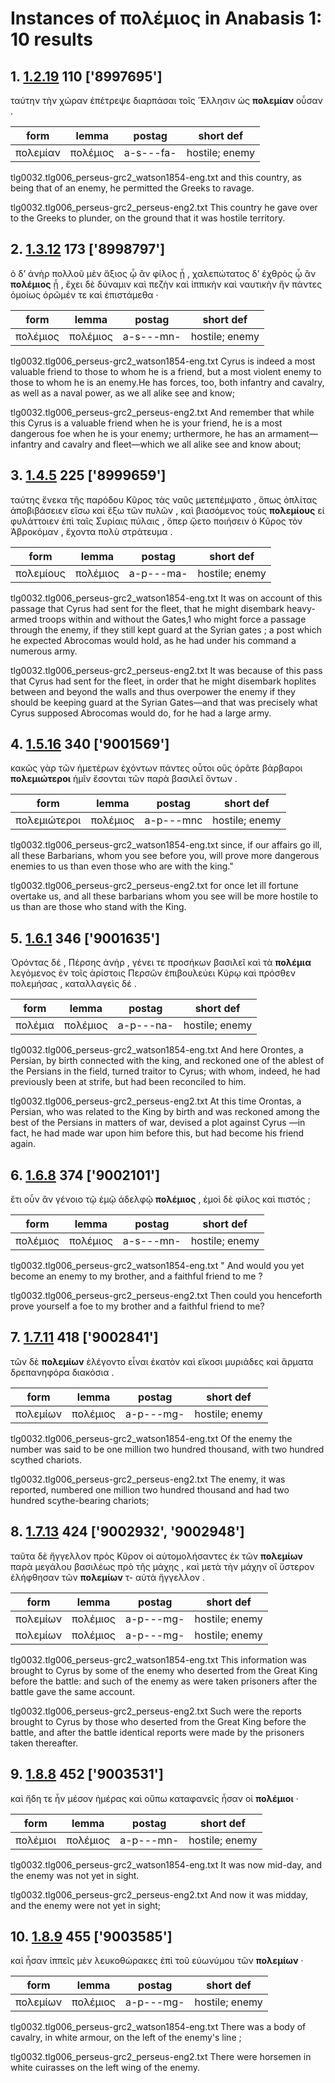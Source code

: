 # Instances of πολέμιος in Anabasis 1: 10 results
## 1. [1.2.19](https://beyond-translation.perseus.org/reader/urn:cts:greekLit:tlg0032.tlg006.perseus-grc2:1.2.19?mode=syntax-trees) 110 ['8997695']
ταύτην τὴν χώραν ἐπέτρεψε διαρπάσαι τοῖς Ἕλλησιν ὡς **πολεμίαν** οὖσαν . 

| form | lemma | postag | short def |
| --- | --- | --- | --- |
| πολεμίαν | πολέμιος | a-s---fa- | hostile; enemy |

tlg0032.tlg006_perseus-grc2_watson1854-eng.txt and this country, as being that of an enemy, he permitted the Greeks to ravage. 

tlg0032.tlg006_perseus-grc2_perseus-eng2.txt This country he gave over to the Greeks to plunder, on the ground that it was hostile territory. 

## 2. [1.3.12](https://beyond-translation.perseus.org/reader/urn:cts:greekLit:tlg0032.tlg006.perseus-grc2:1.3.12?mode=syntax-trees) 173 ['8998797']
ὁ δ’ ἀνὴρ πολλοῦ μὲν ἄξιος ᾧ ἂν φίλος ᾖ , χαλεπώτατος δ’ ἐχθρὸς ᾧ ἂν **πολέμιος** ᾖ , ἔχει δὲ δύναμιν καὶ πεζὴν καὶ ἱππικὴν καὶ ναυτικὴν ἣν πάντες ὁμοίως ὁρῶμέν τε καὶ ἐπιστάμεθα · 

| form | lemma | postag | short def |
| --- | --- | --- | --- |
| πολέμιος | πολέμιος | a-s---mn- | hostile; enemy |

tlg0032.tlg006_perseus-grc2_watson1854-eng.txt Cyrus is indeed a most valuable friend to those to whom he is a friend, but a most violent enemy to those to whom he is an enemy.He has forces, too, both infantry and cavalry, as well as a naval power, as we all alike see and know; 

tlg0032.tlg006_perseus-grc2_perseus-eng2.txt And remember that while this  Cyrus  is a valuable friend when he is your friend, he is a most dangerous foe when he is your enemy; urthermore, he has an armament—infantry and cavalry and fleet—which we all alike see and know about; 

## 3. [1.4.5](https://beyond-translation.perseus.org/reader/urn:cts:greekLit:tlg0032.tlg006.perseus-grc2:1.4.5?mode=syntax-trees) 225 ['8999659']
ταύτης ἕνεκα τῆς παρόδου Κῦρος τὰς ναῦς μετεπέμψατο , ὅπως ὁπλίτας ἀποβιβάσειεν εἴσω καὶ ἔξω τῶν πυλῶν , καὶ βιασόμενος τοὺς **πολεμίους** εἰ φυλάττοιεν ἐπὶ ταῖς Συρίαις πύλαις , ὅπερ ᾤετο ποιήσειν ὁ Κῦρος τὸν Ἀβροκόμαν , ἔχοντα πολὺ στράτευμα . 

| form | lemma | postag | short def |
| --- | --- | --- | --- |
| πολεμίους | πολέμιος | a-p---ma- | hostile; enemy |

tlg0032.tlg006_perseus-grc2_watson1854-eng.txt It was on account of this passage that Cyrus had sent for the fleet, that he might disembark heavy-armed troops within and without the Gates,1 who might force a passage through the enemy, if they still kept guard at the Syrian gates ; a post which he expected Abrocomas would hold, as he had under his command a numerous army. 

tlg0032.tlg006_perseus-grc2_perseus-eng2.txt It was because of this pass that  Cyrus  had sent for the fleet, in order that he might disembark hoplites between and beyond the walls and thus overpower the enemy if they should be keeping guard at the Syrian Gates—and that was precisely what  Cyrus  supposed Abrocomas would do, for he had a large army. 

## 4. [1.5.16](https://beyond-translation.perseus.org/reader/urn:cts:greekLit:tlg0032.tlg006.perseus-grc2:1.5.16?mode=syntax-trees) 340 ['9001569']
κακῶς γὰρ τῶν ἡμετέρων ἐχόντων πάντες οὗτοι οὓς ὁρᾶτε βάρβαροι **πολεμιώτεροι** ἡμῖν ἔσονται τῶν παρὰ βασιλεῖ ὄντων . 

| form | lemma | postag | short def |
| --- | --- | --- | --- |
| πολεμιώτεροι | πολέμιος | a-p---mnc | hostile; enemy |

tlg0032.tlg006_perseus-grc2_watson1854-eng.txt since, if our affairs go ill, all these Barbarians, whom you see before you, will prove more dangerous enemies to us than even those who are with the king." 

tlg0032.tlg006_perseus-grc2_perseus-eng2.txt for once let ill fortune overtake us, and all these barbarians whom you see will be more hostile to us than are those who stand with the King. 

## 5. [1.6.1](https://beyond-translation.perseus.org/reader/urn:cts:greekLit:tlg0032.tlg006.perseus-grc2:1.6.1?mode=syntax-trees) 346 ['9001635']
Ὀρόντας δέ , Πέρσης ἀνήρ , γένει τε προσήκων βασιλεῖ καὶ τὰ **πολέμια** λεγόμενος ἐν τοῖς ἀρίστοις Περσῶν ἐπιβουλεύει Κύρῳ καὶ πρόσθεν πολεμήσας , καταλλαγεὶς δέ . 

| form | lemma | postag | short def |
| --- | --- | --- | --- |
| πολέμια | πολέμιος | a-p---na- | hostile; enemy |

tlg0032.tlg006_perseus-grc2_watson1854-eng.txt And here Orontes, a Persian, by birth  connected with the king, and reckoned one of the ablest of the Persians in the field, turned traitor to Cyrus; with whom, indeed, he had previously been at strife, but had been reconciled to him. 

tlg0032.tlg006_perseus-grc2_perseus-eng2.txt At this time Orontas, a Persian, who was related to the King by birth and was reckoned among the best of the Persians in matters of war, devised a plot against  Cyrus —in fact, he had made war upon him before this, but had become his friend again. 

## 6. [1.6.8](https://beyond-translation.perseus.org/reader/urn:cts:greekLit:tlg0032.tlg006.perseus-grc2:1.6.8?mode=syntax-trees) 374 ['9002101']
ἔτι οὖν ἂν γένοιο τῷ ἐμῷ ἀδελφῷ **πολέμιος** , ἐμοὶ δὲ φίλος καὶ πιστός ; 

| form | lemma | postag | short def |
| --- | --- | --- | --- |
| πολέμιος | πολέμιος | a-s---mn- | hostile; enemy |

tlg0032.tlg006_perseus-grc2_watson1854-eng.txt " And would you yet become an enemy to my brother, and a faithful friend to me ? 

tlg0032.tlg006_perseus-grc2_perseus-eng2.txt Then could you henceforth prove yourself a foe to my brother and a faithful friend to me? 

## 7. [1.7.11](https://beyond-translation.perseus.org/reader/urn:cts:greekLit:tlg0032.tlg006.perseus-grc2:1.7.11?mode=syntax-trees) 418 ['9002841']
τῶν δὲ **πολεμίων** ἐλέγοντο εἶναι ἑκατὸν καὶ εἴκοσι μυριάδες καὶ ἅρματα δρεπανηφόρα διακόσια . 

| form | lemma | postag | short def |
| --- | --- | --- | --- |
| πολεμίων | πολέμιος | a-p---mg- | hostile; enemy |

tlg0032.tlg006_perseus-grc2_watson1854-eng.txt Of the enemy the number was said to be one million two hundred thousand, with two hundred scythed chariots. 

tlg0032.tlg006_perseus-grc2_perseus-eng2.txt The enemy, it was reported, numbered one million two hundred thousand and had two hundred scythe-bearing chariots; 

## 8. [1.7.13](https://beyond-translation.perseus.org/reader/urn:cts:greekLit:tlg0032.tlg006.perseus-grc2:1.7.13?mode=syntax-trees) 424 ['9002932', '9002948']
ταῦτα δὲ ἤγγελλον πρὸς Κῦρον οἱ αὐτομολήσαντες ἐκ τῶν **πολεμίων** παρὰ μεγάλου βασιλέως πρὸ τῆς μάχης , καὶ μετὰ τὴν μάχην οἳ ὕστερον ἐλήφθησαν τῶν **πολεμίων** τ- αὐτὰ ἤγγελλον . 

| form | lemma | postag | short def |
| --- | --- | --- | --- |
| πολεμίων | πολέμιος | a-p---mg- | hostile; enemy |
| πολεμίων | πολέμιος | a-p---mg- | hostile; enemy |

tlg0032.tlg006_perseus-grc2_watson1854-eng.txt This information was brought to Cyrus by some of the enemy who deserted from the Great King before the battle: and such of the enemy as were taken prisoners after the battle gave the same account. 

tlg0032.tlg006_perseus-grc2_perseus-eng2.txt Such were the reports brought to  Cyrus  by those who deserted from the Great King before the battle, and after the battle identical reports were made by the prisoners taken thereafter. 

## 9. [1.8.8](https://beyond-translation.perseus.org/reader/urn:cts:greekLit:tlg0032.tlg006.perseus-grc2:1.8.8?mode=syntax-trees) 452 ['9003531']
καὶ ἤδη τε ἦν μέσον ἡμέρας καὶ οὔπω καταφανεῖς ἦσαν οἱ **πολέμιοι** · 

| form | lemma | postag | short def |
| --- | --- | --- | --- |
| πολέμιοι | πολέμιος | a-p---mn- | hostile; enemy |

tlg0032.tlg006_perseus-grc2_watson1854-eng.txt It was now mid-day, and the enemy was not yet in sight. 

tlg0032.tlg006_perseus-grc2_perseus-eng2.txt And now it was midday, and the enemy were not yet in sight; 

## 10. [1.8.9](https://beyond-translation.perseus.org/reader/urn:cts:greekLit:tlg0032.tlg006.perseus-grc2:1.8.9?mode=syntax-trees) 455 ['9003585']
καὶ ἦσαν ἱππεῖς μὲν λευκοθώρακες ἐπὶ τοῦ εὐωνύμου τῶν **πολεμίων** · 

| form | lemma | postag | short def |
| --- | --- | --- | --- |
| πολεμίων | πολέμιος | a-p---mg- | hostile; enemy |

tlg0032.tlg006_perseus-grc2_watson1854-eng.txt There was a body of cavalry, in white armour, on the left of the enemy's line ; 

tlg0032.tlg006_perseus-grc2_perseus-eng2.txt There were horsemen in white cuirasses on the left wing of the enemy. 

